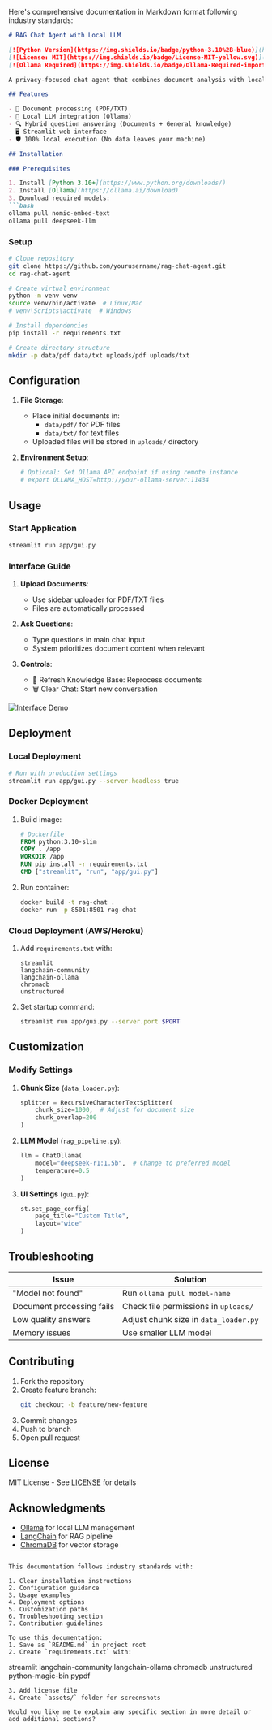 Here's comprehensive documentation in Markdown format following industry standards:

```markdown
# RAG Chat Agent with Local LLM

[![Python Version](https://img.shields.io/badge/python-3.10%2B-blue)](https://www.python.org/)
[![License: MIT](https://img.shields.io/badge/License-MIT-yellow.svg)](https://opensource.org/licenses/MIT)
[![Ollama Required](https://img.shields.io/badge/Ollama-Required-important)](https://ollama.ai/)

A privacy-focused chat agent that combines document analysis with local AI capabilities using Ollama models.

## Features

- 📁 Document processing (PDF/TXT)
- 🧠 Local LLM integration (Ollama)
- 🔍 Hybrid question answering (Documents + General knowledge)
- 🖥️ Streamlit web interface
- 🛡️ 100% local execution (No data leaves your machine)

## Installation

### Prerequisites

1. Install [Python 3.10+](https://www.python.org/downloads/)
2. Install [Ollama](https://ollama.ai/download)
3. Download required models:
```bash
ollama pull nomic-embed-text
ollama pull deepseek-llm
```

### Setup
```bash
# Clone repository
git clone https://github.com/yourusername/rag-chat-agent.git
cd rag-chat-agent

# Create virtual environment
python -m venv venv
source venv/bin/activate  # Linux/Mac
# venv\Scripts\activate  # Windows

# Install dependencies
pip install -r requirements.txt

# Create directory structure
mkdir -p data/pdf data/txt uploads/pdf uploads/txt
```

## Configuration

1. **File Storage**:
   - Place initial documents in:
     - `data/pdf/` for PDF files
     - `data/txt/` for text files
   - Uploaded files will be stored in `uploads/` directory

2. **Environment Setup**:
   ```bash
   # Optional: Set Ollama API endpoint if using remote instance
   # export OLLAMA_HOST=http://your-ollama-server:11434
   ```

## Usage

### Start Application
```bash
streamlit run app/gui.py
```

### Interface Guide
1. **Upload Documents**:
   - Use sidebar uploader for PDF/TXT files
   - Files are automatically processed

2. **Ask Questions**:
   - Type questions in main chat input
   - System prioritizes document content when relevant

3. **Controls**:
   - 🔄 Refresh Knowledge Base: Reprocess documents
   - 🗑️ Clear Chat: Start new conversation

![Interface Demo](assets/interface-demo.png) <!-- Add actual screenshot -->

## Deployment

### Local Deployment
```bash
# Run with production settings
streamlit run app/gui.py --server.headless true
```

### Docker Deployment
1. Build image:
   ```dockerfile
   # Dockerfile
   FROM python:3.10-slim
   COPY . /app
   WORKDIR /app
   RUN pip install -r requirements.txt
   CMD ["streamlit", "run", "app/gui.py"]
   ```
2. Run container:
   ```bash
   docker build -t rag-chat .
   docker run -p 8501:8501 rag-chat
   ```

### Cloud Deployment (AWS/Heroku)
1. Add `requirements.txt` with:
   ```
   streamlit
   langchain-community
   langchain-ollama
   chromadb
   unstructured
   ```
2. Set startup command:
   ```bash
   streamlit run app/gui.py --server.port $PORT
   ```

## Customization

### Modify Settings
1. **Chunk Size** (`data_loader.py`):
   ```python
   splitter = RecursiveCharacterTextSplitter(
       chunk_size=1000,  # Adjust for document size
       chunk_overlap=200
   )
   ```

2. **LLM Model** (`rag_pipeline.py`):
   ```python
   llm = ChatOllama(
       model="deepseek-r1:1.5b",  # Change to preferred model
       temperature=0.5
   )
   ```

3. **UI Settings** (`gui.py`):
   ```python
   st.set_page_config(
       page_title="Custom Title",
       layout="wide"
   )
   ```

## Troubleshooting

| Issue | Solution |
|-------|----------|
| "Model not found" | Run `ollama pull model-name` |
| Document processing fails | Check file permissions in `uploads/` |
| Low quality answers | Adjust chunk size in `data_loader.py` |
| Memory issues | Use smaller LLM model |

## Contributing

1. Fork the repository
2. Create feature branch:
   ```bash
   git checkout -b feature/new-feature
   ```
3. Commit changes
4. Push to branch
5. Open pull request

## License

MIT License - See [LICENSE](LICENSE) for details

## Acknowledgments

- [Ollama](https://ollama.ai/) for local LLM management
- [LangChain](https://www.langchain.com/) for RAG pipeline
- [ChromaDB](https://www.trychroma.com/) for vector storage
```

This documentation follows industry standards with:

1. Clear installation instructions
2. Configuration guidance
3. Usage examples
4. Deployment options
5. Customization paths
6. Troubleshooting section
7. Contribution guidelines

To use this documentation:
1. Save as `README.md` in project root
2. Create `requirements.txt` with:
```
streamlit
langchain-community
langchain-ollama
chromadb
unstructured
python-magic-bin
pypdf
```
3. Add license file
4. Create `assets/` folder for screenshots

Would you like me to explain any specific section in more detail or add additional sections?